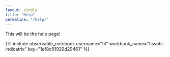 ```yaml
---
layout: single
title: "Help"
permalink: "/help/"
---
```


This will be the help page!

{% include observable_notebook username="fil" workbook_name="tissots-indicatrix" key="1ef8c91929d29461" %}